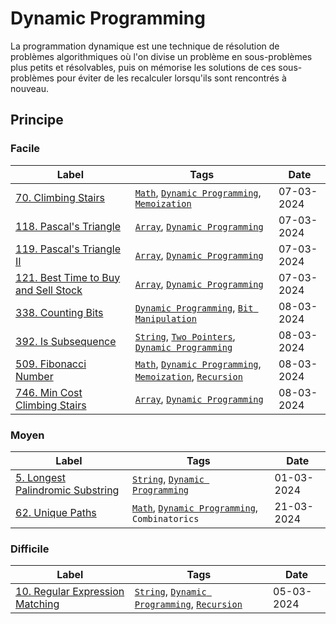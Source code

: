 # Dynamic Programming

La programmation dynamique est une technique de résolution de problèmes algorithmiques où l'on divise un problème en sous-problèmes plus petits et résolvables, puis on mémorise les solutions de ces sous-problèmes pour éviter de les recalculer lorsqu'ils sont rencontrés à nouveau.

## Principe

### Facile

| Label                                                                                                    | Tags                                                                                                                    | Date       |
| -------------------------------------------------------------------------------------------------------- | ----------------------------------------------------------------------------------------------------------------------- | ---------- |
| [70. Climbing Stairs](../Probleme/0070.%20Climbing%20Stairs/)                                            | [`Math`](./math.md), [`Dynamic Programming`](./dp.md), [`Memoization`](./memoization.md)                                | 07-03-2024 |
| [118. Pascal's Triangle](../Probleme/0118.%20Pascal's%20Triangle/)                                       | [`Array`](./array.md), [`Dynamic Programming`](./dp.md)                                                                 | 07-03-2024 |
| [119. Pascal's Triangle II](../Probleme/0119.%20Pascal's%20Triangle%20II/)                               | [`Array`](./array.md), [`Dynamic Programming`](./dp.md)                                                                 | 07-03-2024 |
| [121. Best Time to Buy and Sell Stock](../Probleme/0121.%20Best%20Time%20to%20Buy%20and%20Sell%20Stock/) | [`Array`](./array.md), [`Dynamic Programming`](./dp.md)                                                                 | 07-03-2024 |
| [338. Counting Bits](../Probleme/0338.%20Counting%20Bits/)                                               | [`Dynamic Programming`](./dp.md), [`Bit Manipulation`](./bit_manipulation.md)                                           | 08-03-2024 |
| [392. Is Subsequence](../Probleme/0392.%20Is%20Subsequence/)                                             | [`String`](./string.md), [`Two Pointers`](./two_pointers.md), [`Dynamic Programming`](./dp.md)                          | 08-03-2024 |
| [509. Fibonacci Number](../Probleme/0509.%20Fibonacci%20Number/)                                         | [`Math`](./math.md), [`Dynamic Programming`](./dp.md), [`Memoization`](./memoization.md), [`Recursion`](./recursion.md) | 08-03-2024 |
| [746. Min Cost Climbing Stairs](../Probleme/0746.%20Min%20Cost%20Climbing%20Stairs/)                     | [`Array`](./array.md), [`Dynamic Programming`](./dp.md)                                                                 | 08-03-2024 |

### Moyen

| Label                                                                                      | Tags                                                                   | Date       |
| ------------------------------------------------------------------------------------------ | ---------------------------------------------------------------------- | ---------- |
| [5. Longest Palindromic Substring](../Probleme/0005.%20Longest%20Palindromic%20Substring/) | [`String`](./string.md), [`Dynamic Programming`](./dp.md)              | 01-03-2024 |
| [62. Unique Paths](../Probleme/0062.%20Unique%20Paths/)                                    | [`Math`](./math.md), [`Dynamic Programming`](./dp.md), `Combinatorics` | 21-03-2024 |

### Difficile

| Label                                                                                   | Tags                                                                                     | Date       |
| --------------------------------------------------------------------------------------- | ---------------------------------------------------------------------------------------- | ---------- |
| [10. Regular Expression Matching](../Probleme/0010.%20Regular%20Expression%20Matching/) | [`String`](./string.md), [`Dynamic Programming`](./dp.md), [`Recursion`](./recursion.md) | 05-03-2024 |
